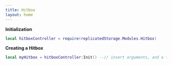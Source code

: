 ```yaml
---
title: Hitbox
layout: home
---
```


**Initialization**
```lua
local hitboxController = require(replicatedStorage.Modules.Hitbox)
```

**Creating a Hitbox**
```lua
local myHitbox = hitboxController:Init() --// insert arguments, and a table of available hitbox types and their docs below
```
